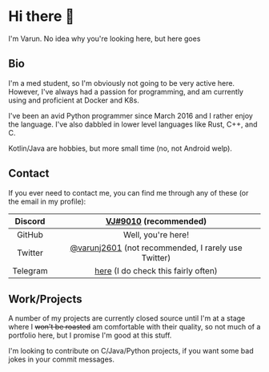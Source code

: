 # Hi there 👋

<!--![Varun's github stats](https://github-readme-stats.vercel.app/api?username=darthshittious&theme=dark)-->
I'm Varun. No idea why you're looking here, but here goes

## Bio

I'm a med student, so I'm obviously not going to be very active here. However, I've always had a passion for programming, and am currently using and proficient at Docker and K8s.

I've been an avid Python programmer since March 2016 and I rather enjoy the language. I've also dabbled in lower level languages like Rust, C++, and C.

Kotlin/Java are hobbies, but more small time (no, not Android welp).

## Contact

If you ever need to contact me, you can find me through any of these (or the email in my profile):

|Discord|[VJ#9010](https://discord.com/users/411166117084528640) (recommended)|
|:-:|:-:|
|GitHub|Well, you're here!|
|Twitter|[@varunj2601](https://twitter.com/varunj2601) (not recommended, I rarely use Twitter)|
|Telegram|[here](https://t.me/extremely_slim_shady) (I do check this fairly often)|

## Work/Projects

A number of my projects are currently closed source until I'm at a stage where I ~~won't be roasted~~ am comfortable with their quality, so not much of a portfolio here,
but I promise I'm good at this stuff.

I'm looking to contribute on C/Java/Python projects, if you want some bad jokes in your commit messages.

<!--
**darthshittious/darthshittious** is a ✨ _special_ ✨ repository because its `README.md` (this file) appears on your GitHub profile.

Here are some ideas to get you started:

- 🔭 I’m currently working on ...
- 🌱 I’m currently learning ...
- 👯 I’m looking to collaborate on ...
- 🤔 I’m looking for help with ...
- 💬 Ask me about ...
- 📫 How to reach me: ...
- 😄 Pronouns: ...
- ⚡ Fun fact: ...
-->
